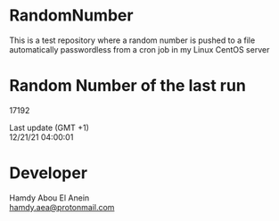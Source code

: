 # RandomNumber    
This is a test repository where a random number is pushed to a file automatically passwordless from a cron job in my Linux CentOS server    
# Random Number of the last run   
17192
      
Last update (GMT +1)    
12/21/21 04:00:01
# Developer    
Hamdy Abou El Anein   
hamdy.aea@protonmail.com
